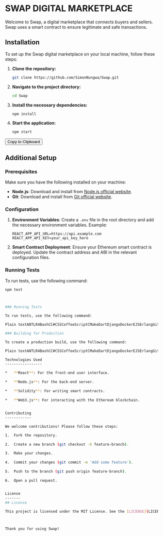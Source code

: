 # SWAP DIGITAL MARKETPLACE 

Welcome to Swap, a digital marketplace that connects buyers and sellers. Swap uses a smart contract to ensure legitimate and safe transactions.

## Installation

To set up the Swap digital marketplace on your local machine, follow these steps:

1. **Clone the repository:**

    ```bash
    git clone https://github.com/SimonNungwa/Swap.git
    ```

2. **Navigate to the project directory:**

    ```bash
    cd Swap
    ```

3. **Install the necessary dependencies:**

    ```bash
    npm install
    ```

4. **Start the application:**

    ```bash
    npm start
    ```

<button onclick="copyToClipboard()">Copy to Clipboard</button>



## Additional Setup

### Prerequisites

Make sure you have the following installed on your machine:

- **Node.js**: Download and install from [Node.js official website](https://nodejs.org/).
- **Git**: Download and install from [Git official website](https://git-scm.com/).

### Configuration

1. **Environment Variables**: Create a `.env` file in the root directory and add the necessary environment variables. Example:

    ```plaintext
    REACT_APP_API_URL=https://api.example.com
    REACT_APP_API_KEY=your_api_key_here
    ```

2. **Smart Contract Deployment**: Ensure your Ethereum smart contract is deployed. Update the contract address and ABI in the relevant configuration files.

### Running Tests

To run tests, use the following command:

```bash
npm test

    

### Running Tests

To run tests, use the following command:

Plain textANTLR4BashCC#CSSCoffeeScriptCMakeDartDjangoDockerEJSErlangGitGoGraphQLGroovyHTMLJavaJavaScriptJSONJSXKotlinLaTeXLessLuaMakefileMarkdownMATLABMarkupObjective-CPerlPHPPowerShell.propertiesProtocol BuffersPythonRRubySass (Sass)Sass (Scss)SchemeSQLShellSwiftSVGTSXTypeScriptWebAssemblyYAMLXML`   bashCopy codenpm test   `

### Building for Production

To create a production build, use the following command:

Plain textANTLR4BashCC#CSSCoffeeScriptCMakeDartDjangoDockerEJSErlangGitGoGraphQLGroovyHTMLJavaJavaScriptJSONJSXKotlinLaTeXLessLuaMakefileMarkdownMATLABMarkupObjective-CPerlPHPPowerShell.propertiesProtocol BuffersPythonRRubySass (Sass)Sass (Scss)SchemeSQLShellSwiftSVGTSXTypeScriptWebAssemblyYAMLXML`   bashCopy codenpm run build   `

Technologies Used
-----------------

*   **React**: For the front-end user interface.
    
*   **Node.js**: For the back-end server.
    
*   **Solidity**: For writing smart contracts.
    
*   **Web3.js**: For interacting with the Ethereum blockchain.
    

Contributing
------------

We welcome contributions! Please follow these steps:

1.  Fork the repository.
    
2.  Create a new branch (git checkout -b feature-branch).
    
3.  Make your changes.
    
4.  Commit your changes (git commit -m 'Add some feature').
    
5.  Push to the branch (git push origin feature-branch).
    
6.  Open a pull request.
    

License
-------
## License

This project is licensed under the MIT License. See the [LICENSE](LICENSE) file for details.



Thank you for using Swap!
